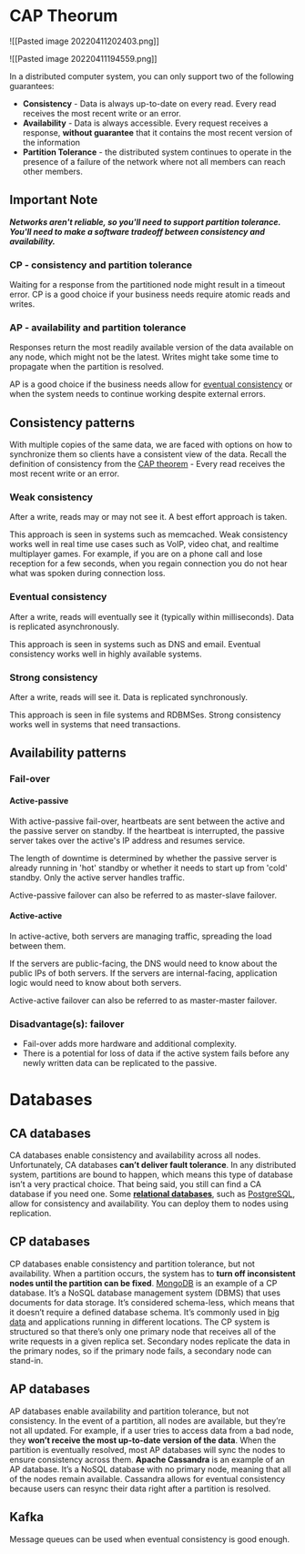 # CAP Theorum

  
![[Pasted image 20220411202403.png]]
  
![[Pasted image 20220411194559.png]]

In a distributed computer system, you can only support two of the following guarantees:
-   **Consistency** - Data is always up-to-date on every read.  Every read receives the most recent write or an error.
-   **Availability** - Data is always accessible.  Every request receives a response, **without guarantee** that it contains the most recent version of the information
-   **Partition Tolerance** -  the distributed system continues to operate in the presence of a failure of the network where not all members can reach other members.

## Important Note
**_Networks aren't reliable, so you'll need to support partition tolerance. You'll need to make a software tradeoff between consistency and availability._**

### CP - consistency and partition tolerance

Waiting for a response from the partitioned node might result in a timeout error. CP is a good choice if your business needs require atomic reads and writes.

### AP - availability and partition tolerance

Responses return the most readily available version of the data available on any node, which might not be the latest. Writes might take some time to propagate when the partition is resolved.

AP is a good choice if the business needs allow for [eventual consistency](https://github.com/donnemartin/system-design-primer#eventual-consistency) or when the system needs to continue working despite external errors.


## Consistency patterns

With multiple copies of the same data, we are faced with options on how to synchronize them so clients have a consistent view of the data. Recall the definition of consistency from the [CAP theorem](https://github.com/donnemartin/system-design-primer#cap-theorem) - Every read receives the most recent write or an error.

### Weak consistency

After a write, reads may or may not see it. A best effort approach is taken.

This approach is seen in systems such as memcached. Weak consistency works well in real time use cases such as VoIP, video chat, and realtime multiplayer games. For example, if you are on a phone call and lose reception for a few seconds, when you regain connection you do not hear what was spoken during connection loss.

### Eventual consistency

After a write, reads will eventually see it (typically within milliseconds). Data is replicated asynchronously.

This approach is seen in systems such as DNS and email. Eventual consistency works well in highly available systems.

### Strong consistency

After a write, reads will see it. Data is replicated synchronously.

This approach is seen in file systems and RDBMSes. Strong consistency works well in systems that need transactions.

## Availability patterns
### Fail-over
#### Active-passive
With active-passive fail-over, heartbeats are sent between the active and the passive server on standby. If the heartbeat is interrupted, the passive server takes over the active's IP address and resumes service.

The length of downtime is determined by whether the passive server is already running in 'hot' standby or whether it needs to start up from 'cold' standby. Only the active server handles traffic.

Active-passive failover can also be referred to as master-slave failover.

#### Active-active
In active-active, both servers are managing traffic, spreading the load between them.

If the servers are public-facing, the DNS would need to know about the public IPs of both servers. If the servers are internal-facing, application logic would need to know about both servers.

Active-active failover can also be referred to as master-master failover.

### Disadvantage(s): failover
-   Fail-over adds more hardware and additional complexity.
-   There is a potential for loss of data if the active system fails before any newly written data can be replicated to the passive.


# Databases
## CA databases
CA databases enable consistency and availability across all nodes. Unfortunately, CA databases **can’t deliver fault tolerance**. In any distributed system, partitions are bound to happen, which means this type of database isn’t a very practical choice. That being said, you still can find a CA database if you need one. Some [**relational databases**](https://www.educative.io/blog/relational-database-deep-dive), such as [PostgreSQL](https://www.educative.io/blog/mongodb-versus-postgresql-databases), allow for consistency and availability. You can deploy them to nodes using replication.

## CP databases
CP databases enable consistency and partition tolerance, but not availability. When a partition occurs, the system has to **turn off inconsistent nodes until the partition can be fixed**. [MongoDB](https://www.educative.io/blog/mongodb-with-docker) is an example of a CP database. It’s a NoSQL database management system (DBMS) that uses documents for data storage. It’s considered schema-less, which means that it doesn’t require a defined database schema. It’s commonly used in [big data](https://www.educative.io/blog/what-is-big-data) and applications running in different locations. The CP system is structured so that there’s only one primary node that receives all of the write requests in a given replica set. Secondary nodes replicate the data in the primary nodes, so if the primary node fails, a secondary node can stand-in.

## AP databases
AP databases enable availability and partition tolerance, but not consistency. In the event of a partition, all nodes are available, but they’re not all updated. For example, if a user tries to access data from a bad node, they **won’t receive the most up-to-date version of the data**. When the partition is eventually resolved, most AP databases will sync the nodes to ensure consistency across them. **Apache Cassandra** is an example of an AP database. It’s a NoSQL database with no primary node, meaning that all of the nodes remain available. Cassandra allows for eventual consistency because users can resync their data right after a partition is resolved.


## Kafka
Message queues can be used when eventual consistency is good enough.